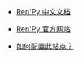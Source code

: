 - [Ren'Py 中文文档](https://www.renpy.cn/doc/)

- [Ren'Py 官方网站](https://renpy.org/)

- [如何配置此站点？](/configuration.md)